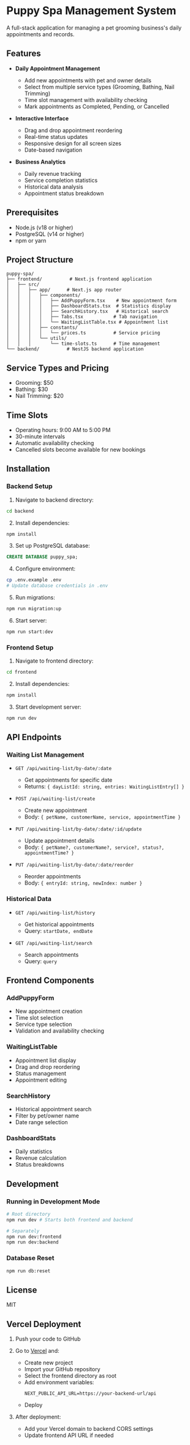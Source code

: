 # Puppy Spa Management System

A full-stack application for managing a pet grooming business's daily appointments and records.

## Features

- **Daily Appointment Management**
  - Add new appointments with pet and owner details
  - Select from multiple service types (Grooming, Bathing, Nail Trimming)
  - Time slot management with availability checking
  - Mark appointments as Completed, Pending, or Cancelled

- **Interactive Interface**
  - Drag and drop appointment reordering
  - Real-time status updates
  - Responsive design for all screen sizes
  - Date-based navigation

- **Business Analytics**
  - Daily revenue tracking
  - Service completion statistics
  - Historical data analysis
  - Appointment status breakdown

## Prerequisites

- Node.js (v18 or higher)
- PostgreSQL (v14 or higher)
- npm or yarn

## Project Structure

```
puppy-spa/
├── frontend/          # Next.js frontend application
│   ├── src/
│   │   ├── app/      # Next.js app router
│   │   │   ├── components/
│   │   │   │   ├── AddPuppyForm.tsx    # New appointment form
│   │   │   │   ├── DashboardStats.tsx  # Statistics display
│   │   │   │   ├── SearchHistory.tsx   # Historical search
│   │   │   │   ├── Tabs.tsx           # Tab navigation
│   │   │   │   └── WaitingListTable.tsx # Appointment list
│   │   │   ├── constants/
│   │   │   │   └── prices.ts          # Service pricing
│   │   │   └── utils/
│   │   │       └── time-slots.ts      # Time management
└── backend/          # NestJS backend application
```

## Service Types and Pricing

- Grooming: $50
- Bathing: $30
- Nail Trimming: $20

## Time Slots

- Operating hours: 9:00 AM to 5:00 PM
- 30-minute intervals
- Automatic availability checking
- Cancelled slots become available for new bookings

## Installation

### Backend Setup

1. Navigate to backend directory:
```bash
cd backend
```

2. Install dependencies:
```bash
npm install
```

3. Set up PostgreSQL database:
```sql
CREATE DATABASE puppy_spa;
```

4. Configure environment:
```bash
cp .env.example .env
# Update database credentials in .env
```

5. Run migrations:
```bash
npm run migration:up
```

6. Start server:
```bash
npm run start:dev
```

### Frontend Setup

1. Navigate to frontend directory:
```bash
cd frontend
```

2. Install dependencies:
```bash
npm install
```

3. Start development server:
```bash
npm run dev
```

## API Endpoints

### Waiting List Management
- `GET /api/waiting-list/by-date/:date`
  - Get appointments for specific date
  - Returns: `{ dayListId: string, entries: WaitingListEntry[] }`

- `POST /api/waiting-list/create`
  - Create new appointment
  - Body: `{ petName, customerName, service, appointmentTime }`

- `PUT /api/waiting-list/by-date/:date/:id/update`
  - Update appointment details
  - Body: `{ petName?, customerName?, service?, status?, appointmentTime? }`

- `PUT /api/waiting-list/by-date/:date/reorder`
  - Reorder appointments
  - Body: `{ entryId: string, newIndex: number }`

### Historical Data
- `GET /api/waiting-list/history`
  - Get historical appointments
  - Query: `startDate, endDate`

- `GET /api/waiting-list/search`
  - Search appointments
  - Query: `query`

## Frontend Components

### AddPuppyForm
- New appointment creation
- Time slot selection
- Service type selection
- Validation and availability checking

### WaitingListTable
- Appointment list display
- Drag and drop reordering
- Status management
- Appointment editing

### SearchHistory
- Historical appointment search
- Filter by pet/owner name
- Date range selection

### DashboardStats
- Daily statistics
- Revenue calculation
- Status breakdowns

## Development

### Running in Development Mode
```bash
# Root directory
npm run dev # Starts both frontend and backend

# Separately
npm run dev:frontend
npm run dev:backend
```

### Database Reset
```bash
npm run db:reset
```

## License

MIT 

## Vercel Deployment

1. Push your code to GitHub

2. Go to [Vercel](https://vercel.com) and:
   - Create new project
   - Import your GitHub repository
   - Select the frontend directory as root
   - Add environment variables:
     ```
     NEXT_PUBLIC_API_URL=https://your-backend-url/api
     ```
   - Deploy

3. After deployment:
   - Add your Vercel domain to backend CORS settings
   - Update frontend API URL if needed 
